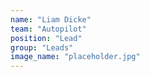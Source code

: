 ```yaml
---
name: "Liam Dicke"
team: "Autopilot"
position: "Lead"
group: "Leads"
image_name: "placeholder.jpg"
---
```

